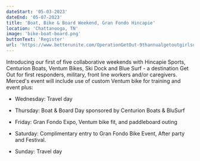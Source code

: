 ```yaml
---
dateStart: '05-03-2023'
dateEnd: '05-07-2023'
title: 'Boat, Bike & Board Weekend, Gran Fondo Hincapie'
location: 'Chattanooga, TN'
image: 'bike-boat-board.png'
buttonText: 'Register'
url: 'https://www.betterunite.com/OperationGetOut-9thannualgetoutgirlsurfpaddlejamweekend'
---
```

Introducing our first of five collaborative weekends with Hincapie Sports, Centurion Boats, Ventum Bikes, Ski Dock and Blue Surf - a destination Get Out for first responders, military, front line workers and/or caregivers. Merced's event will include use of custom Ventum bike for training and event plus:

* Wednesday: Travel day

* Thursday: Boat & Board Day sponsored by Centurion Boats & BluSurf

* Friday: Gran Fondo Expo, Ventum bike fit, and paddleboard outing

* Saturday: Complimentary entry to Gran Fondo Bike Event, After party and Festival.

* Sunday: Travel day